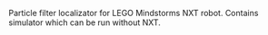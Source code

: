 Particle filter localizator for LEGO Mindstorms NXT robot. Contains simulator which can be run without NXT.

